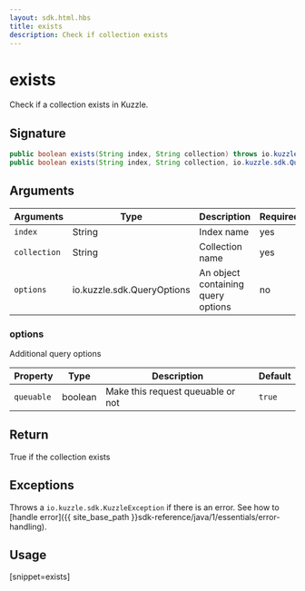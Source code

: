 ```yaml
---
layout: sdk.html.hbs
title: exists
description: Check if collection exists
---
```


# exists

Check if a collection exists in Kuzzle.

## Signature

```java
public boolean exists(String index, String collection) throws io.kuzzle.sdk.BadRequestException, io.kuzzle.sdk.ForbiddenException, io.kuzzle.sdk.GatewayTimeoutException, io.kuzzle.sdk.InternalException, io.kuzzle.sdk.ServiceUnavailableException;
public boolean exists(String index, String collection, io.kuzzle.sdk.QueryOptions options) throws io.kuzzle.sdk.BadRequestException, io.kuzzle.sdk.ForbiddenException, io.kuzzle.sdk.GatewayTimeoutException, io.kuzzle.sdk.InternalException, io.kuzzle.sdk.ServiceUnavailableException;
```

## Arguments

| Arguments    | Type    | Description | Required
|--------------|---------|-------------|----------
| ``index`` | String | Index name    | yes  |
| ``collection`` | String | Collection name    | yes  |
| ``options`` | io.kuzzle.sdk.QueryOptions | An object containing query options    | no  |

### **options**

Additional query options

| Property   | Type    | Description                       | Default |
| ---------- | ------- | --------------------------------- | ------- |
| `queuable` | boolean | Make this request queuable or not | `true`  |

## Return

True if the collection exists

## Exceptions

Throws a `io.kuzzle.sdk.KuzzleException` if there is an error. See how to [handle error]({{ site_base_path }}sdk-reference/java/1/essentials/error-handling).

## Usage

[snippet=exists]
